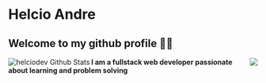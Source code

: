 # Helcio Andre

## Welcome to my github profile 👋🏽
<a href="https://github.com/helciodev">
<img align='left' alt="helciodev Github Stats" src="https://github-readme-stats.codestackr.vercel.app/api?username=helciodev&show_icons=true&hide_border=true&count_private=true&include_all_commits=true&theme=radical" /></a>

<a href="https://github.com/helciodev">
  <img align='right' src="https://github-readme-stats.anuraghazra1.vercel.app/api/top-langs/?username=helciodev&layout=compact&theme=radical" />
</a>

 **I am a fullstack web developer passionate about learning and problem solving**
<!--
**helciodev/helciodev** is a ✨ _special_ ✨ repository because its `README.md` (this file) appears on your GitHub profile.


-->
